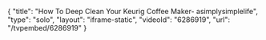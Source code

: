 {
    "title": "How To Deep Clean Your Keurig  Coffee Maker- asimplysimplelife",
    "type": "solo",
    "layout": "iframe-static",
    "videoId": "6286919",
    "url": "\/tvpembed\/6286919"
}